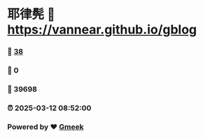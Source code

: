 # 耶律髡 :link: https://vannear.github.io/gblog 
### :page_facing_up: [38](https://vannear.github.io/gblog/tag.html) 
### :speech_balloon: 0 
### :hibiscus: 39698 
### :alarm_clock: 2025-03-12 08:52:00 
### Powered by :heart: [Gmeek](https://github.com/Meekdai/Gmeek)
